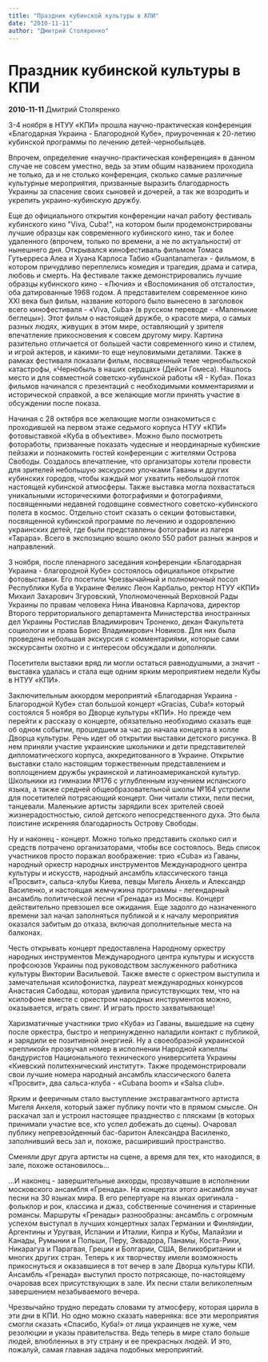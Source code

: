 ```yaml
---
title: "Праздник кубинской культуры в КПИ"
date: "2010-11-11"
author: "Дмитрий Столяренко"
---
```


# Праздник кубинской культуры в КПИ

**2010-11-11** Дмитрий Столяренко

3-4 ноября в НТУУ «КПИ» прошла научно-практическая конференция «Благодарная Украина - Благородной Кубе», приуроченная к 20-летию кубинской п*р*ограммы по лечению детей-чернобыльцев.

Впрочем, определение «научно-практическая конференция» в данном случае не совсем уместно, ведь за этим общим названием проходила не только, да и не столько конференция, сколько самые различные культурные мероприятия, призванные выразить благодарность Украины за спасение своих сыновей и дочерей, а так же возродить и укрепить украино-кубинскую дружбу.

Еще до официального открытия конференции начал работу фестиваль кубинского кино "Viva, Cuba!", на котором были продемонстрированы лучшие образцы как современного кубинского кино, так и более удаленного (впрочем, только по времени, а не по актуальности) от нынешнего дня. Открывался кинофестиваль фильмом Томаса Гутьерреса Алеа и Хуана Карлоса Табио «Guantanamera» - фильмом, в котором причудливо переплелись комедия и трагедия, драма и сатира, любовь и смерть. На фестивале также демонстрировались лучшие образцы кубинского кино - «Лючия» и «Воспоминания об отсталости», оба датированные 1968 годом. А представителем современное кино XXI века был фильм, название которого было вынесено в заголовок всего кинофестиваля - «Viva, Cuba» (в русском переводе - «Маленькие беглецы»). Этот фильм о настоящей дружбе, о красоте мира, о самых разных людях, живущих в этом мире, оставляющий у зрителя впечатление прикосновения к совсем другому миру. Картина разительно отличается от большей части современного кино и стилем, и игрой актеров, и какими-то еще неуловимыми деталями. Также в рамках фестиваля показали фильм, посвященный теме чернобыльской катастрофы, «Чернобыль в наших сердцах» (Дейси Гомеса). Нашлось место и для совместной советско-кубинской работы «Я - Куба». Показ фильмов начинался с презентаций с необходимыми комментариями и исторической справкой, а все желающие могли принять участие в обсуждении после показа.

Начиная с 28 октября все желающие могли ознакомиться с проходившей на первом этаже седьмого корпуса НТУУ «КПИ» фотовыставкой «Куба в объективе». Можно было посмотреть фотоработы, призванные показать чудесные и неординарные кубинские пейзажи и познакомить гостей конференции с жителями Острова Свободы. Создалось впечатление, что организаторы хотели провести для зрителей небольшую экскурсию улочками Гаваны и других кубинских городов, чтобы каждый мог ухватить небольшой глоток настоящей кубинской атмосферы. Также выставка могла похвастаться уникальными историческими фотографиями и фотографиями, посвященными недавней годовщине совместного советско-кубинского полета в космос. Отдельно стоит сказать о секции фотовыставки, посвященной кубинской программе по лечению и оздоровлению украинских детей, где были представлены фотографии из лагеря «Тарара». Всего в экспозицию вошло около 550 работ разных жанров и направлений.

3 ноября, после пленарного заседания конференции «Благодарная Украина - благородной Кубе» состоялось официальное открытие фотовыставки. Его посетили Чрезвычайный и полномочный посол Республики Куба в Украине Феликс Леон Карбальо, ректор НТУУ «КПИ» Михаил Захарович Згуровский, Уполномоченный Верховной Рады Украины по правам человека Нина Ивановна Карпачова, директор Второго территориального департамента Министерства иностранных дел Украины Ростислав Владимирович Троненко, декан Факультета социологии и права Борис Владимирович Новиков. Для них была проведена небольшая экскурсия с комментариями, которые сами экскурсанты охотно и с интересом обсуждали и дополняли.

Посетители выставки вряд ли могли остаться равнодушными, а значит - выставка удалась и стала еще одним ярким мероприятием недели Кубы в НТУУ «КПИ».

Заключительным аккордом мероприятий «Благодарная Украина - Благородной Кубе» стал большой концерт «Gracias, Cuba!» который состоялся 5 ноября во Дворце культуры «КПИ». Но прежде чем перейти к рассказу о концерте, обязательно необходимо сказать еще об одном событии, прошедшем за час до начала концерта в холле Дворца культуры. Речь идет об открытии выставки детского рисунка. В нем приняли участие украинские школьники и дети представителей дипломатического корпуса, аккредитованного в Украине. Открытие выставки стало настоящим торжественным представлением и воплощением дружбы украинской и латиноамериканской культур. Школьники из гимназии №176 с углубленным изучением испанского языка, а также средней общеобразовательной школы №164 устроили для посетителей потрясающий концерт. Они читали стихи, пели песни, танцевали. Маленькие артисты зарядили всех зрителей своей жизнерадостностью, силой детского непосредственного духа. Это была поистине искренняя благодарность Острову Свободы.

Ну и наконец - концерт. Можно только представить сколько сил и средств потрачено организаторами, чтобы все состоялось. Ведь список участников просто поражал воображение: трио «Cuba» из Гаваны, народный оркестр народных инструментов Международного центра культуры и искусств, народный ансамбль классического танца «Просвит», сальса-клубы Киева, певцы Мигель Анхель и Александр Василенко, и настоящая жемчужина программы - легендарный ансамбль политической песни «Гренада» из Москвы. Концерт действительно превзошел все ожидания. Еще задолго до назначенного времени зал начал заполняться публикой и к началу мероприятия оказался забитым до отказа, включая дополнительные места на балконах.

Честь открывать концерт предоставлена Народному оркестру народных инструментов Международного центра культуры и искусств профсоюзов Украины под руководством заслуженного работника культуры Виктории Васильевой. Также вместе с оркестром выступила и замечательная ксилофонистка, лауреат международных конкурсов Анастасия Сабодаш, которая удивила присутствующих тем, что на ксилофоне вместе с оркестром народных инструментов можно, оказывается, играть свинг. И играть просто захватывающе!

Харизматичные участники трио «Куба» из Гаваны, вышедшие на сцену после оркестра, быстро и непринужденно наладили контакт с публикой, и зарядили ее позитивной энергией. Ну а своеобразной украинской «репликой» прозвучал номер в исполнении Народной капеллы бандуристов Национального технического университета Украины «Киевский политехнический институт». Также продемонстрировали свои лучшие номера народный ансамбль классического балета «Просвит», два сальса-клуба - «Cubana boom» и «Salsa club».

Ярким и фееричным стало выступление экстравагантного артиста Мигеля Анхеля, который зажег публику почти что в прямом смысле. Он раскачал зал и устроил настоящее празднество с плясками (в которых принимали участие все, кто успел добежать до сцены). Очаровал публику непревзойденный бас-баритон Александра Василенко, заполнивший весь зал и, похоже, расширивший пространство.

Сменяли друг друга артисты на сцене, а время для тех, кто находился, в зале, похоже остановилось...

...И наконец - завершительные аккорды, прозвучавшие в исполнении московского ансамбля «Гренада». На концертах этого ансамбля звучат песни на 30 языках мира. В его репертуаре на языках оригинала - фольклор и рок, классика и джаз, собственные сочинения и старинные романсы. Маршруты «Гренады» разнообразны: ансамбль с огромным успехом выступал в лучших концертных залах Германии и Финляндии, Аргентины и Уругвая, Испании и Италии, Кипра и Кубы, Малайзии и Канады, Румынии и Польши, Перу, Эквадора, Панамы, Коста-Рики, Никарагуа и Парагвая, Греции и Болгарии, США, Великобритании и многих других стран. Теперь к их творчеству имели возможность прикоснуться и оказавшиеся в тот вечер в зале Дворца культуры КПИ. Ансамбль «Гренада» выступил просто потрясающе, по-настоящему очаровав всех присутствующих в зале. Их песни стали великолепным завершением незабываемого вечера.

Чрезвычайно трудно передать словами ту атмосферу, которая царила в эти дни в КПИ. Но одно можно сказать наверняка: все эти мероприятия смогли сказать «Спасибо, Куба!» от лица украинцев не хуже, чем резолюции и указы правительства. Ведь теперь в мире стало больше людей, влюбленных в эту страну и ее прекрасных людей. И это, пожалуй, самая главная задача подобных мероприятий.